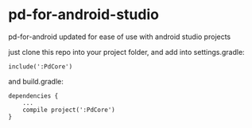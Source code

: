 # pd-for-android-studio
pd-for-android updated for ease of use with android studio projects

just clone this repo into your project folder, and add into settings.gradle:

```
include(':PdCore')
```

and build.gradle:

```
dependencies {
    ...
    compile project(':PdCore')
}
```
